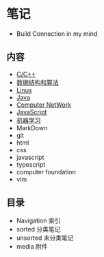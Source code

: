 # 笔记

- Build Connection in my mind

## 内容

- [C/C++](/Navigation/c++_and_C.md)
- [数据结构和算法](/Navigation/DataStructure_And_Algorithm.md)
- [Linux](/Navigation/Linux.md)
- [Java](/Navigation/Java.md)
- [Computer NetWork](Navigation/NetWork.md)
- [JavaScript](Navigation/JavaScript.md)
- [机器学习](/Navigation/机器学习.md)
- MarkDown
- git
- html
- css
- javascript
- typescript
- computer foundation
- vim

## 目录

- Navigation 索引
- sorted 分类笔记
- unsorted 未分类笔记
- media 附件